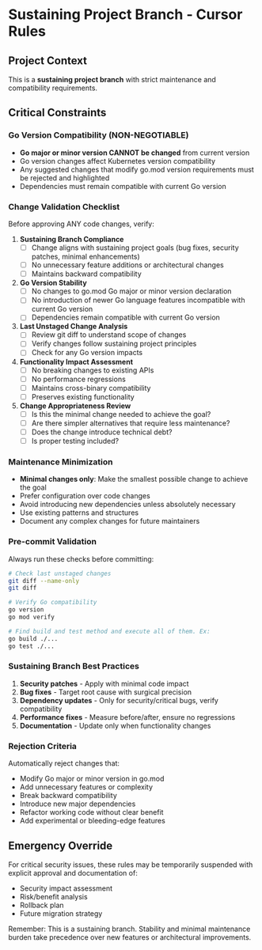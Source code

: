 # Sustaining Project Branch - Cursor Rules

## Project Context
This is a **sustaining project branch** with strict maintenance and compatibility requirements.

## Critical Constraints

### Go Version Compatibility (NON-NEGOTIABLE)
- **Go major or minor version CANNOT be changed** from current version
- Go version changes affect Kubernetes version compatibility
- Any suggested changes that modify go.mod version requirements must be rejected and highlighted
- Dependencies must remain compatible with current Go version

### Change Validation Checklist
Before approving ANY code changes, verify:

1. **Sustaining Branch Compliance**
   - [ ] Change aligns with sustaining project goals (bug fixes, security patches, minimal enhancements)
   - [ ] No unnecessary feature additions or architectural changes
   - [ ] Maintains backward compatibility

2. **Go Version Stability**
   - [ ] No changes to go.mod Go major or minor version declaration
   - [ ] No introduction of newer Go language features incompatible with current Go version
   - [ ] Dependencies remain compatible with current Go version

3. **Last Unstaged Change Analysis**
   - [ ] Review git diff to understand scope of changes
   - [ ] Verify changes follow sustaining project principles
   - [ ] Check for any Go version impacts

4. **Functionality Impact Assessment**
   - [ ] No breaking changes to existing APIs
   - [ ] No performance regressions
   - [ ] Maintains cross-binary compatibility
   - [ ] Preserves existing functionality

5. **Change Appropriateness Review**
   - [ ] Is this the minimal change needed to achieve the goal?
   - [ ] Are there simpler alternatives that require less maintenance?
   - [ ] Does the change introduce technical debt?
   - [ ] Is proper testing included?

### Maintenance Minimization
- **Minimal changes only**: Make the smallest possible change to achieve the goal
- Prefer configuration over code changes
- Avoid introducing new dependencies unless absolutely necessary
- Use existing patterns and structures
- Document any complex changes for future maintainers

### Pre-commit Validation
Always run these checks before committing:
```bash
# Check last unstaged changes
git diff --name-only
git diff

# Verify Go compatibility
go version
go mod verify

# Find build and test method and execute all of them. Ex:
go build ./...
go test ./...
```

### Sustaining Branch Best Practices
1. **Security patches** - Apply with minimal code impact
2. **Bug fixes** - Target root cause with surgical precision
3. **Dependency updates** - Only for security/critical bugs, verify compatibility
4. **Performance fixes** - Measure before/after, ensure no regressions
5. **Documentation** - Update only when functionality changes

### Rejection Criteria
Automatically reject changes that:
- Modify Go major or minor version in go.mod
- Add unnecessary features or complexity
- Break backward compatibility
- Introduce new major dependencies
- Refactor working code without clear benefit
- Add experimental or bleeding-edge features

## Emergency Override
For critical security issues, these rules may be temporarily suspended with explicit approval and documentation of:
- Security impact assessment
- Risk/benefit analysis
- Rollback plan
- Future migration strategy

Remember: This is a sustaining branch. Stability and minimal maintenance burden take precedence over new features or architectural improvements.
